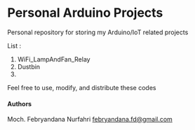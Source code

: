 # Personal Arduino Projects

Personal repository for storing my Arduino/IoT related projects

List :
1. WiFi_LampAndFan_Relay
2. Dustbin
3.

Feel free to use, modify, and distribute these codes


#### Authors
Moch. Febryandana Nurfahri
febryandana.fd@gmail.com
